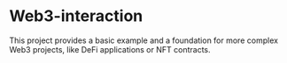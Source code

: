 # Web3-interaction
This project provides a basic example and a foundation for more complex Web3 projects, like DeFi applications or NFT contracts.
